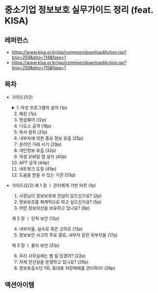 # 중소기업 정보보호 실무가이드 정리 (feat. KISA)

## 레퍼런스
  - https://www.kisa.or.kr/jsp/common/downloadAction.jsp?bno=259&dno=114&fseq=1
  - https://www.kisa.or.kr/jsp/common/downloadAction.jsp?bno=259&dno=115&fseq=1
  
## 목차
  - 가이드(1/2)
    <details>
    <summary>1. 악성 프로그램의 설치 (1p)</summary>
    <div markdown="1">       

    😎숨겨진 내용😎

    </div>
    </details>
    
    2. 해킹 (7p)
    3. 랜섬웨어 (12p)
    4. 디도스 공격 (18p)
    5. 복사·절취 (21p)
    6. 내부자에 의한 중요 정보 유출 (25p)
    7. 온라인 거래 사기 (29p)
    8. 개인정보 유출 (32p)
    9. 악성 모바일 앱 설치 (40p)
    10. APT 공격 (44p)
    11. 네트워크 도청 (49p)
    12. 도움을 받을 수 있는 기관 (53p)

  - 가이드(2/2)
    제 1 장 ㅣ 관리체계 기반 마련 (1p)
      
      1. 사장님이 정보보호에 관심이 있으신가요? (2p)
      2. 정보보호를 체계적으로 하고 싶으신가요? (5p)
      3. 어떤 정보자산을 보유하고 있나요? (8p)
    
    제 2 장 ㅣ 인적 보안 (12p)
      
      4. 내부자들, 실수로 혹은 고의로 (13p)
      5. 정보보안 사고의 주요 경로, 내부자 같은 외부자들 (17p)
    
    제 3 장 ㅣ 물리 보안 (21p)
      
      6. 우리 사무실에는 별 일 있겠어? (22p)
      7. 자체 전산실을 운영하고 있나요? (26p)
      8. 정보유출수단 1위, 휴대용 저장매체를 관리하라! (28p)

## 액션아이템 


